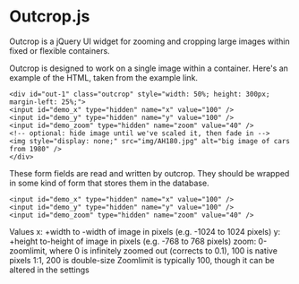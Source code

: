 Outcrop.js
==========

Outcrop is a jQuery UI widget for zooming and cropping large images within fixed or flexible containers.

Outcrop is designed to work on a single image within a container.  Here's an example of the HTML, taken from the example link.

```
<div id="out-1" class="outcrop" style="width: 50%; height: 300px; margin-left: 25%;">
<input id="demo_x" type="hidden" name="x" value="100" />
<input id="demo_y" type="hidden" name="y" value="100" />
<input id="demo_zoom" type="hidden" name="zoom" value="40" />
<!-- optional: hide image until we've scaled it, then fade in -->
<img style="display: none;" src="img/AH180.jpg" alt="big image of cars from 1980" />
</div>
```

These form fields are read and written by outcrop.  They should be wrapped in some kind of form that stores them in the database.
```
<input id="demo_x" type="hidden" name="x" value="100" />
<input id="demo_y" type="hidden" name="y" value="100" />
<input id="demo_zoom" type="hidden" name="zoom" value="40" />
```

Values
x: +width to -width of image in pixels (e.g. -1024 to 1024 pixels)
y: +height to-height of image in pixels (e.g. -768 to 768 pixels)
zoom: 0-zoomlimit, where 0 is infinitely zoomed out (corrects to 0.1), 100 is native pixels 1:1, 200 is double-size
Zoomlimit is typically 100, though it can be altered in the settings

